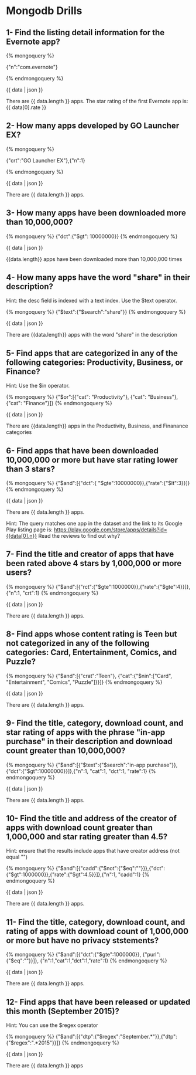 # Mongodb Drills


## 1- Find the listing detail information for the Evernote app?

{% mongoquery %}

{"n":"com.evernote"}

{% endmongoquery %}

{{ data | json }}

There are {{ data.length }} apps.
The star rating of the first Evernote app is: {{ data[0].rate }}

## 2- How many apps developed by GO Launcher EX?
{% mongoquery %}

{"crt":"GO Launcher EX"},{"n":1}

{% endmongoquery %}

{{ data | json }}

There are {{ data.length }} apps.

## 3- How many apps have been downloaded more than 10,000,000?
{% mongoquery %}
{"dct":{"$gt": 10000000}}
{% endmongoquery %}

{{ data | json }}

{{data.length}} apps have been downloaded more than 10,000,000 times

## 4- How many apps have the word "share" in their description?
Hint: the desc field is indexed with a text index. Use the $text operator.

{% mongoquery %}
{"$text":{"$search":"share"}}
{% endmongoquery %}

{{ data | json }}

There are {{data.length}} apps with the word "share" in the description

## 5- Find apps that are categorized in any of the following categories: Productivity, Business, or Finance?
Hint: Use the $in operator.

{% mongoquery %}
{"$or":[{"cat": "Productivity"}, {"cat": "Business"}, {"cat": "Finance"}]}
{% endmongoquery %}

{{ data | json }}

There are {{data.length}} apps in the Productivity, Business, and Finanance categories

## 6- Find apps that have been downloaded 10,000,000 or more but have star rating lower than 3 stars?
{% mongoquery %}
{"$and":[{"dct":{ "$gte":10000000}},{"rate":{"$lt":3}}]}
{% endmongoquery %}

{{ data | json }}

There are {{ data.length }} apps.

Hint: The query matches one app in the dataset and the link to its Google Play listing page is:
https://play.google.com/store/apps/details?id={{data[0].n}} Read the reviews to find out why?

## 7- Find the title and creator of apps that have been rated above 4 stars by 1,000,000 or more users?
{% mongoquery %}
{"$and":[{"rct":{"$gte":1000000}},{"rate":{"$gte":4}}]},{"n":1, "crt":1}
{% endmongoquery %}

{{ data | json }}

There are {{ data.length }} apps.

## 8- Find apps whose content rating is Teen but not categorized in any of the following categories: Card, Entertainment, Comics, and Puzzle?
{% mongoquery %}
{"$and":[{"crat":"Teen"}, {"cat":{"$nin":["Card", "Entertainment", "Comics", "Puzzle"]}}]}
{% endmongoquery %}

{{ data | json }}

There are {{ data.length }} apps.

## 9- Find the title, category, download count, and star rating of apps with the phrase "in-app purchase" in their description and download count greater than 10,000,000?
{% mongoquery %}
{"$and":[{"$text":{"$search":"in-app purchase"}},{"dct":{"$gt":10000000}}]},{"n":1, "cat":1, "dct":1, "rate":1}
{% endmongoquery %}

{{ data | json }}

There are {{ data.length }} apps.

## 10- Find the title and address of the creator of apps with download count greater than 1,000,000 and star rating greater than 4.5?
Hint: ensure that the results include apps that have creator address (not equal "")

{% mongoquery %}
{"$and":[{"cadd":{"$not":{"$eq":""}}},{"dct":{"$gt":1000000}},{"rate":{"$gt":4.5}}]},{"n":1, "cadd":1}
{% endmongoquery %}

{{ data | json }}

There are {{ data.length }} apps.

## 11- Find the title, category, download count, and rating of apps with download count of 1,000,000 or more but have no privacy ststements?

{% mongoquery %}
{"$and":[{"dct":{"$gte":1000000}}, {"purl":{"$eq":""}}]}, {"n":1,"cat":1,"dct":1,"rate":1}
{% endmongoquery %}

{{ data | json }}

There are {{ data.length }} apps.

## 12- Find apps that have been released or updated this month (September 2015)?
Hint: You can use the $regex operator

{% mongoquery %}
{"$and":[{"dtp":{"$regex":"September.*"}},{"dtp":{"$regex":".*2015"}}]}
{% endmongoquery %}

{{ data | json }}

There are {{ data.length }} apps
